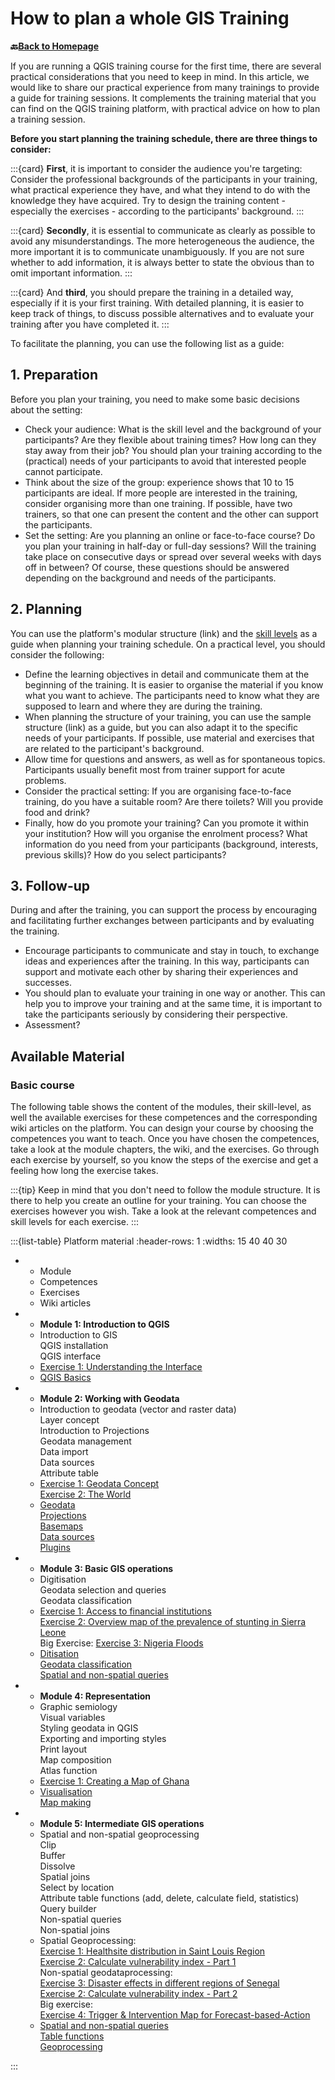 # How to plan a whole GIS Training

__🔙[Back to Homepage](/content/intro.md)__

If you are running a QGIS training course for the first time, there are several practical considerations that you need to keep in mind. In this article, we would like to share our practical experience from many trainings to provide a guide for training sessions. It complements the training material that you can find on the QGIS training platform, with practical advice on how to plan a training session.  

<!--ADD: clickable cards to jump to different sections of this article -> table with material on the website; overview of exercises-->

<!---->

__Before you start planning the training schedule, there are three things to consider:__

:::{card}
__First__, it is important to consider the audience you're targeting: Consider the professional backgrounds of the participants in your training, what practical experience they have, and what they intend to do with the knowledge they have acquired. Try to design the training content - especially the exercises - according to the participants' background.
:::

:::{card}
__Secondly__, it is essential to communicate as clearly as possible to avoid any misunderstandings. The more heterogeneous the audience, the more important it is to communicate unambiguously. If you are not sure whether to add information, it is always better to state the obvious than to omit important information.
:::

:::{card}
And __third__, you should prepare the training in a detailed way, especially if it is your first training. With detailed planning, it is easier to keep track of things, to discuss possible alternatives and to evaluate your training after you have completed it.
:::


To facilitate the planning, you can use the following list as a guide: 

## 1.	Preparation
Before you plan your training, you need to make some basic decisions about the setting: 
-	Check your audience: What is the skill level and the background of your participants? Are they flexible about training times? How long can they stay away from their job? You should plan your training according to the (practical) needs of your participants to avoid that interested people cannot participate. 
-	Think about the size of the group: experience shows that 10 to 15 participants are ideal. If more people are interested in the training, consider organising more than one training. If possible, have two trainers, so that one can present the content and the other can support the participants.
-	Set the setting: Are you planning an online or face-to-face course? Do you plan your training in half-day or full-day sessions? Will the training take place on consecutive days or spread over several weeks with days off in between? Of course, these questions should be answered depending on the background and needs of the participants.  
## 2.	Planning
You can use the platform's modular structure (link) and the [skill levels](https://giscience.github.io/gis-training-resource-center/content/intro.html#learning-objectives) as a guide when planning your training schedule. On a practical level, you should consider the following: 
-	Define the learning objectives in detail and communicate them at the beginning of the training. It is easier to organise the material if you know what you want to achieve. The participants need to know what they are supposed to learn and where they are during the training.
-	When planning the structure of your training, you can use the sample structure (link) as a guide, but you can also adapt it to the specific needs of your participants. If possible, use material and exercises that are related to the participant's background.
-	Allow time for questions and answers, as well as for spontaneous topics. Participants usually benefit most from trainer support for acute problems.  
-	Consider the practical setting: If you are organising face-to-face training, do you have a suitable room? Are there toilets? Will you provide food and drink?
-	Finally, how do you promote your training? Can you promote it within your institution? How will you organise the enrolment process? What information do you need from your participants (background, interests, previous skills)? How do you select participants?
## 3.	Follow-up
During and after the training, you can support the process by encouraging and facilitating further exchanges between participants and by evaluating the training.
-	Encourage participants to communicate and stay in touch, to exchange ideas and experiences after the training. In this way, participants can support and motivate each other by sharing their experiences and successes.
-	You should plan to evaluate your training in one way or another. This can help you to improve your training and at the same time, it is important to take the participants seriously by considering their perspective.
-	Assessment?

## Available Material

### Basic course

The following table shows the content of the modules, their skill-level, as well the available exercises for these competences and the corresponding wiki articles on the platform. You can design your course by choosing the competences you want to teach. Once you have chosen the competences, take a look at the module chapters, the wiki, and the exercises. Go through each exercise by yourself, so you know the steps of the exercise and get a feeling how long the exercise takes. 

:::{tip}
Keep in mind that you don't need to follow the module structure. It is there to help you create an outline for your training. You can choose the exercises however you wish. Take a look at the relevant competences and skill levels for each exercise.
:::

<!-----
````{margin}
```{card} Competences
- Introduction to QGIS
- QGIS installation
- QGIS interface
````
--->


:::{list-table} Platform material
:header-rows: 1
:widths: 15 40 40 30 

*   - Module
    - Competences
    - Exercises
    - Wiki articles
*   - __Module 1:  Introduction to QGIS__
    - 
        Introduction to GIS  
        QGIS installation  
        QGIS interface  
    - 
        [Exercise 1: Understanding the Interface](https://giscience.github.io/gis-training-resource-center/content/Modul_1/en_qgis_interface_ex2.html)
    - 
        [QGIS Basics](https://giscience.github.io/gis-training-resource-center/content/Wiki/en_qgis_qgis_basics_wiki.html)
*   - __Module 2: Working with Geodata__
    - 
        Introduction to geodata (vector and raster data)  
        Layer concept  
        Introduction to Projections  
        Geodata management  
        Data import  
        Data sources  
        Attribute table
    - 
        [Exercise 1: Geodata Concept](https://giscience.github.io/gis-training-resource-center/content/Modul_2/en_qgis_geodata_concept_ex1.html)  
        [Exercise 2: The World](https://giscience.github.io/gis-training-resource-center/content/Modul_2/en_qgis_modul_2_ex_1.html)  
    - 
        [Geodata](https://giscience.github.io/gis-training-resource-center/content/Wiki/en_qgis_geodata_wiki.html)  
        [Projections](https://giscience.github.io/gis-training-resource-center/content/Wiki/en_qgis_projections_wiki.html)  
        [Basemaps](https://giscience.github.io/gis-training-resource-center/content/Wiki/en_qgis_basemaps_wiki.html)  
        [Data sources](https://giscience.github.io/gis-training-resource-center/content/Wiki/en_qgis_data_sources_wiki.html)  
        [Plugins](https://giscience.github.io/gis-training-resource-center/content/Wiki/en_qgis_plugins_wiki.html)  
*   - __Module 3: Basic GIS operations__
    - 
        Digitisation  
        Geodata selection and queries  
        Geodata classification  
    - 
        [Exercise 1: Access to financial institutions](https://giscience.github.io/gis-training-resource-center/content/Modul_3/en_qgis_digitalisation_ex2.html)  
        [Exercise 2: Overview map of the prevalence of stunting in Sierra Leone](https://giscience.github.io/gis-training-resource-center/content/Modul_3/en_qgis_classification_ex1.html)  
        Big Exercise: 
        [Exercise 3: Nigeria Floods](https://giscience.github.io/gis-training-resource-center/content/Modul_3/en_qgis_modul_3_ex1.html)  
    - 
        [Ditisation](https://giscience.github.io/gis-training-resource-center/content/Wiki/en_qgis_digitalization_wiki.html)  
        [Geodata classification](https://giscience.github.io/gis-training-resource-center/content/Wiki/en_qgis_data_classification_wiki.html)  
        [Spatial and non-spatial queries](https://giscience.github.io/gis-training-resource-center/content/Wiki/en_qgis_queries_wiki.html) 
*   - __Module 4: Representation__
    - 
        Graphic semiology  
        Visual variables  
        Styling geodata in QGIS  
        Exporting and importing styles   
        Print layout   
        Map composition   
        Atlas function
    - 
        [Exercise 1: Creating a Map of Ghana](https://giscience.github.io/gis-training-resource-center/content/Modul_4/en_qgis_map_design_I_ex2.html)   
    - 
        [Visualisation](https://giscience.github.io/gis-training-resource-center/content/Wiki/en_qgis_visualisation_wiki.html)  
        [Map making](https://giscience.github.io/gis-training-resource-center/content/Wiki/en_qgis_map_making_wiki.html)  
*   - __Module 5: Intermediate GIS operations__
    -   Spatial and non-spatial geoprocessing    
        Clip  
        Buffer   
        Dissolve  
        Spatial joins  
        Select by location   
        Attribute table functions (add, delete, calculate field, statistics)     
        Query builder   
        Non-spatial queries   
        Non-spatial joins  
    - Spatial Geoprocessing:  
        [Exercise 1: Healthsite distribution in Saint Louis Region](https://giscience.github.io/gis-training-resource-center/content/Modul_5/en_qgis_spatial_tools_ex1.html)  
        [Exercise 2: Calculate vulnerability index - Part 1](https://giscience.github.io/gis-training-resource-center/content/Modul_5/en_qgis_spatial_tools_ex2.html)  
    Non-spatial geodataprocessing:  
        [Exercise 3: Disaster effects in different regions of Senegal](https://giscience.github.io/gis-training-resource-center/content/Modul_5/en_qgis_non_spatial_tools_ex1.html)  
        [Exercise 2: Calculate vulnerability index - Part 2](https://giscience.github.io/gis-training-resource-center/content/Modul_5/en_qgis_non_spatial_tools_ex2.html)  
    Big exercise:  
        [Exercise 4: Trigger & Intervention Map for Forecast-based-Action](https://giscience.github.io/gis-training-resource-center/content/Modul_5/en_qgis_modul_5_ex2.html)  
    - 
        [Spatial and non-spatial queries](https://giscience.github.io/gis-training-resource-center/content/Wiki/en_qgis_queries_wiki.html)  
        [Table functions](https://giscience.github.io/gis-training-resource-center/content/Wiki/en_qgis_table_functions_wiki.html)  
        [Geoprocessing](https://giscience.github.io/gis-training-resource-center/content/Wiki/en_qgis_geoprocessing_wiki.html)  

:::

<!--FIXME: Add/update exercises in the table-->

<!--ADD: Section with Grid-cards with short overview of each exercise-->


<!---### Advanced course

| Module | Competences | Exercises | Wiki articles |
| ------------ | ------------ | -------------- | -------------- |
| Module 6:  | | --- | --- |
| Module 7:  | --- | --- | --- |
| Module 8:  | --- | --- | --- |
| Module 9:  | --- | --- | --- |

### Special courses

| Module | Competences | Exercises | Wiki articles |
| ------------ | ------------ | -------------- | -------------- |
| Module 6: Introduction to QGIS | | --- | --- |
| Module 7: Working with Geodata | --- | --- | --- |
| Module 8: Basic GIS operations | --- | --- | --- |
| Module 9: Representation | --- | --- | --- |

--->